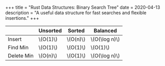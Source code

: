 +++
title = "Rust Data Structures: Binary Search Tree"
date = 2020-04-13
description = "A useful data structure for fast searches and flexible insertions."
+++

|            | Unsorted   | Sorted     | Balanced        |
|------------|------------|------------|-----------------|
| Insert     | \\(O(1)\\) | \\(O(n)\\) | \\(O(\log n)\\) |
| Find Min   | \\(O(1)\\) | \\(O(1)\\) | \\(O(1)\\)      |
| Delete Min | \\(O(n)\\) | \\(O(1)\\) | \\(O(\log n)\\) |
